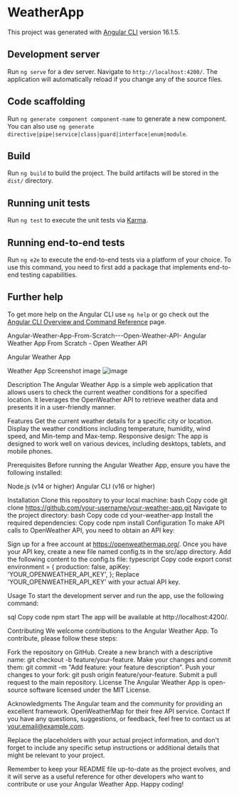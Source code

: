 # WeatherApp

This project was generated with [Angular CLI](https://github.com/angular/angular-cli) version 16.1.5.

## Development server

Run `ng serve` for a dev server. Navigate to `http://localhost:4200/`. The application will automatically reload if you change any of the source files.

## Code scaffolding

Run `ng generate component component-name` to generate a new component. You can also use `ng generate directive|pipe|service|class|guard|interface|enum|module`.

## Build

Run `ng build` to build the project. The build artifacts will be stored in the `dist/` directory.

## Running unit tests

Run `ng test` to execute the unit tests via [Karma](https://karma-runner.github.io).

## Running end-to-end tests

Run `ng e2e` to execute the end-to-end tests via a platform of your choice. To use this command, you need to first add a package that implements end-to-end testing capabilities.

## Further help

To get more help on the Angular CLI use `ng help` or go check out the [Angular CLI Overview and Command Reference](https://angular.io/cli) page.


Angular-Weather-App-From-Scratch---Open-Weather-API-
Angular Weather App From Scratch - Open Weather API

Angular Weather App

Weather App Screenshot image
![image](https://github.com/adarsh6980/Angular-Weather-App-From-Scratch---Open-Weather-API-/assets/69494124/97481657-b83b-4f5b-8b08-6e3303e1323b)


Description The Angular Weather App is a simple web application that allows users to check the current weather conditions for a specified location. It leverages the OpenWeather API to retrieve weather data and presents it in a user-friendly manner.

Features Get the current weather details for a specific city or location. Display the weather conditions including temperature, humidity, wind speed, and Min-temp and Max-temp. Responsive design: The app is designed to work well on various devices, including desktops, tablets, and mobile phones.

Prerequisites Before running the Angular Weather App, ensure you have the following installed:

Node.js (v14 or higher) Angular CLI (v16 or higher)

Installation Clone this repository to your local machine: bash Copy code git clone https://github.com/your-username/your-weather-app.git Navigate to the project directory: bash Copy code cd your-weather-app Install the required dependencies: Copy code npm install Configuration To make API calls to OpenWeather API, you need to obtain an API key:

Sign up for a free account at https://openweathermap.org/. Once you have your API key, create a new file named config.ts in the src/app directory. Add the following content to the config.ts file: typescript Copy code export const environment = { production: false, apiKey: 'YOUR_OPENWEATHER_API_KEY', }; Replace 'YOUR_OPENWEATHER_API_KEY' with your actual API key.

Usage To start the development server and run the app, use the following command:

sql Copy code npm start The app will be available at http://localhost:4200/.

Contributing We welcome contributions to the Angular Weather App. To contribute, please follow these steps:

Fork the repository on GitHub. Create a new branch with a descriptive name: git checkout -b feature/your-feature. Make your changes and commit them: git commit -m "Add feature: your feature description". Push your changes to your fork: git push origin feature/your-feature. Submit a pull request to the main repository. License The Angular Weather App is open-source software licensed under the MIT License.

Acknowledgments The Angular team and the community for providing an excellent framework. OpenWeatherMap for their free API service. Contact If you have any questions, suggestions, or feedback, feel free to contact us at your.email@example.com.

Replace the placeholders with your actual project information, and don't forget to include any specific setup instructions or additional details that might be relevant to your project.

Remember to keep your README file up-to-date as the project evolves, and it will serve as a useful reference for other developers who want to contribute or use your Angular Weather App. Happy coding!
